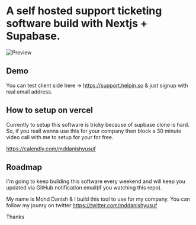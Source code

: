 # A self hosted support ticketing software build with Nextjs + Supabase.

![Preview](https://raw.githubusercontent.com/mvpstack/helpin/main/dashboard-preview.png)

## Demo

You can test client side here → https://support.helpin.so & just signup with real email address.

## How to setup on vercel

Currently to setup this software is tricky because of supbase clone is hard. So, if you reall wanna use this for your company then block a 30 minute video call with me to setup for your for free.

https://calendly.com/mddanishyusuf

## Roadmap

I'm going to keep building this software every weekend and will keep you updated via GitHub notification email(if you watching this repo).

My name is Mohd Danish & I build this tool to use for my company. You can follow my jounry on twitter https://twitter.com/mddanishyusuf

Thanks
